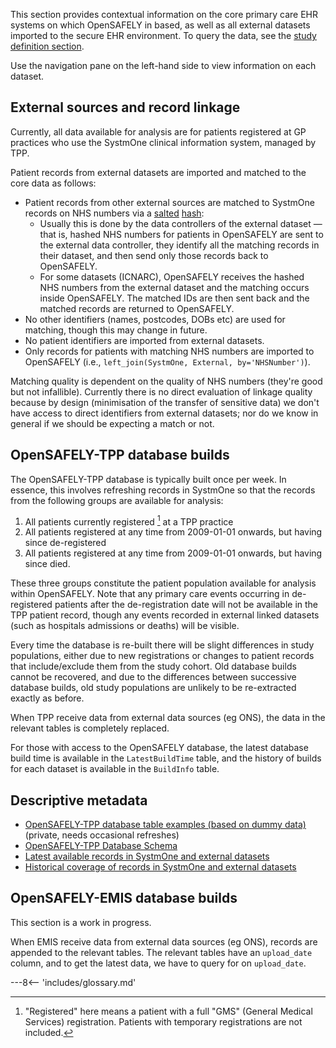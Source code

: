 This section provides contextual information on the core primary care EHR systems on which OpenSAFELY in based, as well as all external datasets imported to the secure EHR environment.  To query the data, see the [study definition section](study-def.md).

Use the navigation pane on the left-hand side to view information on each dataset.

## External sources and record linkage
Currently, all data available for analysis are for patients registered at GP practices who use the SystmOne clinical information system, managed by TPP.

Patient records from external datasets are imported and matched to the core data as follows:

* Patient records from other external sources are matched to SystmOne records on NHS numbers via a [salted](https://en.wikipedia.org/wiki/Salt_(cryptography)) [hash](https://en.wikipedia.org/wiki/Cryptographic_hash_function):
	* Usually this is done by the data controllers of the external dataset &mdash; that is, hashed NHS numbers for patients in OpenSAFELY are sent to the external data controller, they identify all the matching records in their dataset, and then send only those records back to OpenSAFELY.
	* For some datasets (ICNARC), OpenSAFELY receives the hashed NHS numbers from the external dataset and the matching occurs inside OpenSAFELY. The matched IDs are then sent back and the matched records are returned to OpenSAFELY.
* No other identifiers (names, postcodes, DOBs etc) are used for matching, though this may change in future.
* No patient identifiers are imported from external datasets.
* Only records for patients with matching NHS numbers are imported to OpenSAFELY (i.e., `left_join(SystmOne, External, by='NHSNumber')`).

Matching quality is dependent on the quality of NHS numbers (they're good but not infallible).
Currently there is no direct evaluation of linkage quality because by design (minimisation of the transfer of sensitive data) we don't have access to direct identifiers from external datasets; nor do we know in general if we should be expecting a match or not.

## OpenSAFELY-TPP database builds
The OpenSAFELY-TPP database is typically built once per week.
In essence, this involves refreshing records in SystmOne so that the records from the following groups are available for analysis:

1. All patients currently registered [^1] at a TPP practice
2. All patients registered at any time from 2009-01-01 onwards, but having since de-registered
3. All patients registered at any time from 2009-01-01 onwards, but having since died.

These three groups constitute the patient population available for analysis within OpenSAFELY.
Note that any primary care events occurring in de-registered patients after the de-registration date will not be available in the TPP patient record, though any events recorded in external linked datasets (such as hospitals admissions or deaths) will be visible.

Every time the database is re-built there will be slight differences in study populations, either due to new registrations or changes to patient records that include/exclude them from the study cohort.
Old database builds cannot be recovered, and due to the differences between successive database builds, old study populations are unlikely to be re-extracted exactly as before.

When TPP receive data from external data sources (eg ONS), the data in the relevant tables is completely replaced.

For those with access to the OpenSAFELY database, the latest database build time is available in the `LatestBuildTime` table, and the history of builds for each dataset is available in the `BuildInfo` table.


## Descriptive metadata

- [OpenSAFELY-TPP database table examples (based on dummy data)](https://github.com/opensafely/tpp-sql-notebook/blob/master/notebooks/tpp-schema.ipynb) (private, needs occasional refreshes)
- [OpenSAFELY-TPP Database Schema](https://github.com/opensafely/database-notebooks/blob/master/notebooks/database-schema.ipynb)
- [Latest available records in SystmOne and external datasets](https://github.com/opensafely/database-notebooks/blob/master/notebooks/database-builds.ipynb)
- [Historical coverage of records in SystmOne and external datasets](https://github.com/opensafely/database-notebooks/blob/master/notebooks/database-history.ipynb)


## OpenSAFELY-EMIS database builds

This section is a work in progress.

When EMIS receive data from external data sources (eg ONS), records are appended to the
relevant tables.  The relevant tables have an `upload_date` column, and to get the
latest data, we have to query for on `upload_date`.


[^1]:
    "Registered" here means a patient with a full "GMS" (General Medical Services) registration. Patients with temporary registrations are not included.


---8<-- 'includes/glossary.md'
